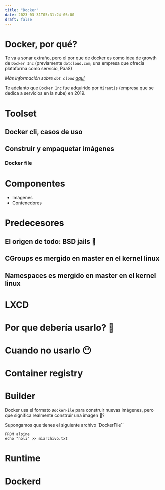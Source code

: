 ```yaml
---
title: "Docker"
date: 2023-03-31T05:31:24-05:00
draft: false
---
```


# Docker, por qué?

Te va a sonar extraño, pero el por que de docker es como idea de growth de `Docker Inc` (previamente `dotcloud.com`, una empresa que ofrecía plataforma como servicio, PaaS)

_Más información sobre `dot cloud` [aquí](https://jpetazzo.github.io/2017/02/24/from-dotcloud-to-docker/)_

Te adelanto que `Docker Inc` fue adquirido por `Mirantis` (empresa que se dedica a servicios en la nube) en 2019.

# Toolset

## Docker cli, casos de uso

## Construir y empaquetar imágenes

### Docker file

# Componentes

- Imágenes
- Contenedores

# Predecesores

## El origen de todo: BSD jails 🔳

## CGroups es mergido en master en el kernel linux

## Namespaces es mergido en master en el kernel linux

# LXCD

# Por que debería usarlo? 🧐

# Cuando no usarlo 😶

# Container registry

# Builder

Docker usa el formato `DockerFile` para construir nuevas imágenes, pero que significa realmente construir una imagen 🧐?

Supongamos que tienes el siguiente archivo `DockerFile``

```docker
FROM alpine
echo "holi" >> miarchivo.txt
```

# Runtime

# Dockerd
